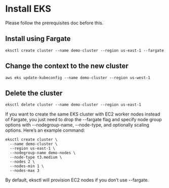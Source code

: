 # Install EKS

Please follow the prerequisites doc before this.

## Install using Fargate

```
eksctl create cluster --name demo-cluster --region us-east-1 --fargate
```

## Change the context to the new cluster

```
aws eks update-kubeconfig --name demo-cluster --region us-west-1
```

## Delete the cluster

```
eksctl delete cluster --name demo-cluster --region us-east-1
```

If you want to create the same EKS cluster with EC2 worker nodes instead of Fargate, you just need to drop the --fargate flag and specify node group options with --nodegroup-name, --node-type, and optionally scaling options.
Here’s an example command:

```
eksctl create cluster \
  --name demo-cluster \
  --region us-east-1 \
  --nodegroup-name demo-nodes \
  --node-type t3.medium \
  --nodes 2 \
  --nodes-min 1 \
  --nodes-max 3
```


By default, eksctl will provision EC2 nodes if you don’t use --fargate.
